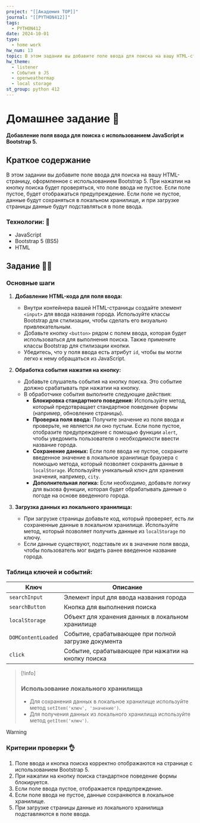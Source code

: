 ```yaml
---
project: "[[Академия TOP]]"
journal: "[[PYTHON412]]"
tags:
  - PYTHON412
date: 2024-10-01
type:
  - home work
hw_num: 13
topic: В этом задании вы добавите поле ввода для поиска на вашу HTML-страницу, оформленное с использованием Bootstrap 5. При нажатии на кнопку поиска будет проверяться, что поле ввода не пустое. Если поле пустое, будет отображаться предупреждение. Если поле не пустое, данные будут сохраняться в локальном хранилище, и при загрузке страницы данные будут подставляться в поле ввода.
hw_theme:
  - listener
  - События в JS
  - openweathermap
  - local storage
st_group: python 412
---
```

# Домашнее задание 📃
**Добавление поля ввода для поиска с использованием JavaScript и Bootstrap 5.**

## Краткое содержание
В этом задании вы добавите поле ввода для поиска на вашу HTML-страницу, оформленное с использованием Bootstrap 5. При нажатии на кнопку поиска будет проверяться, что поле ввода не пустое. Если поле пустое, будет отображаться предупреждение. Если поле не пустое, данные будут сохраняться в локальном хранилище, и при загрузке страницы данные будут подставляться в поле ввода.

### Технологии: 🦾
- JavaScript
- Bootstrap 5 (BS5)
- HTML

## Задание 👷‍♂️

### Основные шаги

1. **Добавление HTML-кода для поля ввода:**
   - Внутри контейнера вашей HTML-страницы создайте элемент `<input>` для ввода названия города. Используйте классы Bootstrap для стилизации, чтобы сделать его визуально привлекательным.
   - Добавьте кнопку `<button>` рядом с полем ввода, которая будет использоваться для выполнения поиска. Также примените классы Bootstrap для стилизации кнопки.
   - Убедитесь, что у поля ввода есть атрибут `id`, чтобы вы могли легко к нему обращаться из JavaScript.

2. **Обработка события нажатия на кнопку:**
   - Добавьте слушатель события на кнопку поиска. Это событие должно срабатывать при нажатии на кнопку.
   - В обработчике события выполните следующие действия:
     - **Блокировка стандартного поведения:** Используйте метод, который предотвращает стандартное поведение формы (например, обновление страницы).
     - **Проверка поля ввода:** Получите значение из поля ввода и проверьте, не является ли оно пустым. Если поле пустое, отобразите предупреждение с помощью функции `alert`, чтобы уведомить пользователя о необходимости ввести название города.
     - **Сохранение данных:** Если поле ввода не пустое, сохраните введенное значение в локальное хранилище браузера с помощью метода, который позволяет сохранять данные в `localStorage`. Используйте уникальный ключ для хранения значения, например, `city`.
     - **Дополнительная логика:** Если необходимо, добавьте логику для вызова функции, которая будет обрабатывать данные о погоде на основе введенного города.

3. **Загрузка данных из локального хранилища:**
   - При загрузке страницы добавьте код, который проверяет, есть ли сохраненные данные в локальном хранилище. Используйте метод, который позволяет получить данные из `localStorage` по ключу.
   - Если данные существуют, подставьте их в значение поля ввода, чтобы пользователь мог видеть ранее введенное название города.

### Таблица ключей и событий:

| Ключ                  | Описание                                                  |
| --------------------- | -------------------------------------------------------- |
| `searchInput`        | Элемент input для ввода названия города                 |
| `searchButton`       | Кнопка для выполнения поиска                              |
| `localStorage`       | Объект для хранения данных в локальном хранилище        |
| `DOMContentLoaded`    | Событие, срабатывающее при полной загрузке документа     |
| `click`              | Событие, срабатывающее при нажатии на кнопку поиска      |

>[!info]
>### Использование локального хранилища
>- Для сохранения данных в локальное хранилище используйте метод `setItem('ключ', 'значение')`.
>- Для получения данных из локального хранилища используйте метод `getItem('ключ')`.

>[!warning]
>### Критерии проверки 👌
>1. Поле ввода и кнопка поиска корректно отображаются на странице с использованием Bootstrap 5.
>2. При нажатии на кнопку поиска стандартное поведение формы блокируется.
>3. Если поле ввода пустое, отображается предупреждение.
>4. Если поле ввода не пустое, данные сохраняются в локальное хранилище.
>5. При загрузке страницы данные из локального хранилища подставляются в поле ввода.
